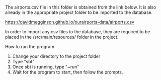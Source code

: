 The airports.csv file in this folder is obtained from the link below. It is also already in the appropriate project folder to be imported to the database. 

https://davidmegginson.github.io/ourairports-data/airports.csv

In order to import any csv files to the database, they are required to be placed in the /src/main/resources/ folder in the project.

How to run the program.
1. Change your directory to the project folder
2. Type "sbt"
3. Once sbt is running, type "~run"
4. Wait for the program to start, then follow the prompts.
